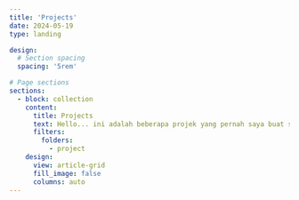 ```yaml
---
title: 'Projects'
date: 2024-05-19
type: landing

design:
  # Section spacing
  spacing: '5rem'

# Page sections
sections:
  - block: collection
    content:
      title: Projects
      text: Hello... ini adalah beberapa projek yang pernah saya buat selama beberapa tahun terakhir, anda sudah bisa melihatnya dengan meng klik projek yang ingin anda lihat.
      filters:
        folders:
          - project
    design:
      view: article-grid
      fill_image: false
      columns: auto
---
```

